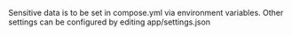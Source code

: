 Sensitive data is to be set in compose.yml via environment variables.
Other settings can be configured by editing app/settings.json
